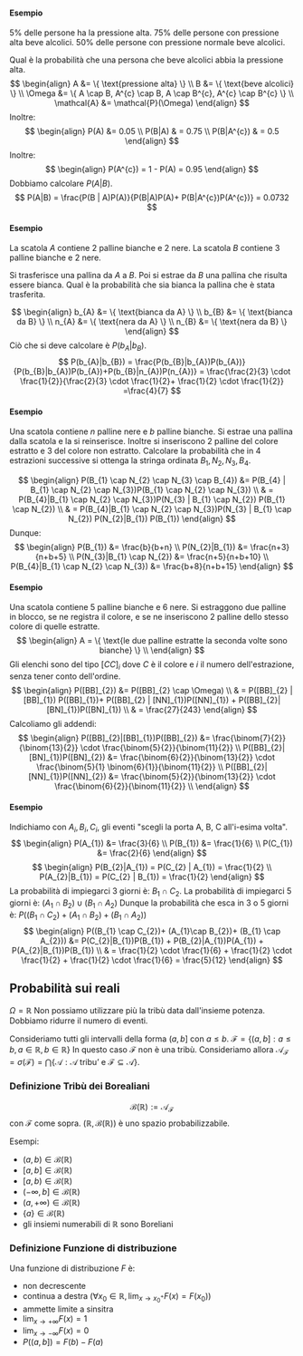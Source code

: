 #### Esempio
5% delle persone ha la pressione alta.
75% delle persone con pressione alta beve alcolici.
50% delle persone con pressione normale beve alcolici.

Qual è la probabilità che una persona che beve alcolici abbia la pressione alta.
$$
\begin{align}
A &= \{ \text{pressione alta} \} \\
B &= \{ \text{beve alcolici} \} \\
\Omega &= \{ A \cap B, A^{c} \cap B, A \cap B^{c}, A^{c} \cap B^{c} \} \\
\mathcal{A}  &= \mathcal{P}(\Omega)
\end{align}
$$
Inoltre:
$$
\begin{align}
P(A) &= 0.05 \\
P(B|A)  & = 0.75 \\
P(B|A^{c}) & = 0.5
\end{align}
$$
Inoltre:
$$
\begin{align}
P(A^{c}) = 1 - P(A) = 0.95
\end{align}
$$
Dobbiamo calcolare $P(A|B)$.
$$ 
P(A|B) = \frac{P(B | A)P(A)}{P(B|A)P(A)+ P(B|A^{c})P(A^{c})} = 0.0732
$$
#### Esempio
La scatola $A$ contiene 2 palline bianche e 2 nere.
La scatola $B$ contiene 3 palline bianche e 2 nere.

Si trasferisce una pallina da $A$ a $B$. Poi si estrae da $B$ una pallina che risulta essere bianca.
Qual è la probabilità che sia bianca la pallina che è stata trasferita.

$$
\begin{align}
b_{A} &= \{ \text{bianca da A} \} \\
b_{B} &= \{ \text{bianca da B} \} \\
n_{A} &= \{ \text{nera da A} \} \\
n_{B} &= \{ \text{nera da B} \}
\end{align}
$$
Ciò che si deve calcolare è $P(b_{A}|b_{B})$.
$$
P(b_{A}|b_{B}) = \frac{P(b_{B}|b_{A})P(b_{A})}{P(b_{B}|b_{A})P(b_{A})+P(b_{B}|n_{A})P(n_{A})} = \frac{\frac{2}{3} \cdot \frac{1}{2}}{\frac{2}{3} \cdot \frac{1}{2}+ \frac{1}{2} \cdot \frac{1}{2}} =\frac{4}{7}
$$
#### Esempio
Una scatola contiene $n$ palline nere e $b$ palline bianche.
Si estrae una pallina dalla scatola e la si reinserisce. Inoltre si inseriscono 2 palline del colore estratto e 3 del colore non estratto.
Calcolare la probabilità che in 4 estrazioni successive si ottenga la stringa ordinata $B_{1},N_{2},N_{3},B_{4}$.

$$
\begin{align}
P(B_{1} \cap N_{2} \cap N_{3} \cap B_{4}) &= P(B_{4} | B_{1} \cap N_{2} \cap N_{3})P(B_{1} \cap N_{2} \cap N_{3})  \\
 & = P(B_{4}|B_{1} \cap N_{2} \cap N_{3})P(N_{3} | B_{1} \cap N_{2}) P(B_{1} \cap N_{2}) \\
 & = P(B_{4}|B_{1} \cap N_{2} \cap N_{3})P(N_{3} | B_{1} \cap N_{2}) P(N_{2}|B_{1}) P(B_{1})
\end{align}
$$
Dunque:
$$
\begin{align}
P(B_{1}) &= \frac{b}{b+n} \\
P(N_{2}|B_{1}) &= \frac{n+3}{n+b+5} \\
P(N_{3}|B_{1} \cap N_{2}) &= \frac{n+5}{n+b+10} \\
P(B_{4}|B_{1} \cap N_{2} \cap N_{3}) &= \frac{b+8}{n+b+15} 
\end{align}
$$
#### Esempio
Una scatola contiene 5 palline bianche e 6 nere. Si estraggono due palline in blocco, se ne registra il colore, e se ne inseriscono 2 palline dello stesso colore di quelle estratte.
$$
\begin{align}
A = \{ \text{le due palline estratte la seconda volte sono bianche} \} \\
\end{align}
$$
Gli elenchi sono del tipo $[CC]_{i}$ dove $C$ è il colore e $i$ il numero dell'estrazione, senza tener conto dell'ordine.
$$
\begin{align}
P([BB]_{2}) &= P([BB]_{2} \cap \Omega) \\
 & = P([BB]_{2} |[BB]_{1}) P([BB]_{1})+ P([BB]_{2} | [NN]_{1})P([NN]_{1}) + P([BB]_{2}|[BN]_{1})P([BN]_{1}) \\
 & = \frac{27}{243}
\end{align}
$$
Calcoliamo gli addendi:
$$
\begin{align}
P([BB]_{2}|[BB]_{1})P([BB]_{2}) &= \frac{\binom{7}{2}}{\binom{13}{2}} \cdot \frac{\binom{5}{2}}{\binom{11}{2}} \\
P([BB]_{2}|[BN]_{1})P([BN]_{2}) &= \frac{\binom{6}{2}}{\binom{13}{2}} \cdot \frac{\binom{5}{1} \binom{6}{1}}{\binom{11}{2}} \\
P([BB]_{2}|[NN]_{1})P([NN]_{2}) &= \frac{\binom{5}{2}}{\binom{13}{2}} \cdot \frac{\binom{6}{2}}{\binom{11}{2}} \\
\end{align}
$$
#### Esempio
Indichiamo con $A_{i}, B_{i}, C_{i}$, gli eventi "scegli la porta A, B, C all'i-esima volta".
$$
\begin{align}
P(A_{1}) &= \frac{3}{6} \\
P(B_{1})  &= \frac{1}{6} \\
P(C_{1}) &= \frac{2}{6}
\end{align}
$$
$$
\begin{align}
P(B_{2}|A_{1}) = P(C_{2} | A_{1}) = \frac{1}{2} \\
P(A_{2}|B_{1}) =  P(C_{2} | B_{1}) = \frac{1}{2}
\end{align}
$$
La probabilità di impiegarci 3 giorni è: $B_{1} \cap C_{2}$.
La probabilità di impiegarci 5 giorni è: $(A_{1} \cap B_{2}) \cup (B_{1} \cap A_{2})$
Dunque la probabilità che esca in 3 o 5 giorni è: $P((B_{1} \cap C_{2})+ (A_{1}\cap B_{2})+ (B_{1} \cap A_{2}))$
$$
\begin{align}
P((B_{1} \cap C_{2})+ (A_{1}\cap B_{2})+ (B_{1} \cap A_{2}))  &= P(C_{2}|B_{1})P(B_{1}) + P(B_{2}|A_{1})P(A_{1}) + P(A_{2}|B_{1})P(B_{1}) \\
 & = \frac{1}{2} \cdot \frac{1}{6} + \frac{1}{2} \cdot \frac{1}{2} + \frac{1}{2} \cdot \frac{1}{6} = \frac{5}{12}
\end{align}
$$
## Probabilità sui reali
$\Omega = \mathbb{R}$
Non possiamo utilizzare più la tribù data dall'insieme potenza. Dobbiamo ridurre il numero di eventi.

Consideriamo tutti gli intervalli della forma $(a, b]$ con $a \leq b$.
$\mathcal{F}= \{ (a, b]: a \leq b, a \in \mathbb{R}, b \in \mathbb{R} \}$
In questo caso $\mathcal{F}$ non è una tribù.
Consideriamo allora $\mathcal{A}_{\mathcal{F}} = \sigma(\mathcal{F}) = \bigcap \{ \mathcal{A} : \mathcal{A} \text{ tribu' e } \mathcal{F} \subseteq \mathcal{A} \}$.

### Definizione Tribù dei Borealiani
$$
\mathcal{B}(\mathbb{R}) := \mathcal{A}_{\mathcal{F}}
$$
con $\mathcal{F}$ come sopra.
$(\mathbb{R}, \mathcal{B}(\mathbb{R}))$ è uno spazio probabilizzabile.

Esempi:
- $(a, b) \in \mathcal{B}(\mathbb{R})$
- $[a, b] \in \mathcal{B}(\mathbb{R})$
- $[a, b) \in \mathcal{B}(\mathbb{R})$
- $(-\infty, b] \in \mathcal{B}(\mathbb{R})$
- $(a, +\infty) \in \mathcal{B}(\mathbb{R})$
- $\{ a \} \in \mathcal{B}(\mathbb{R})$
- gli insiemi numerabili di $\mathbb{R}$ sono Boreliani

### Definizione Funzione di distribuzione
Una funzione di distribuzione $F$ è:
- non decrescente
- continua a destra ($\forall x_{0} \in \mathbb{R}, \lim_{ x \to x_{0}^{+} } F(x) = F(x_{0})$)
- ammette limite a sinsitra
- $\lim_{ x \to +\infty } F(x) = 1$
- $\lim_{ x \to -\infty } F(x) = 0$
- $P((a, b]) = F(b) - F(a)$